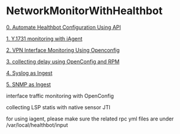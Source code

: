 # NetworkMonitorWithHealthbot
[0. Automate Healthbot Configuration Using API](https://github.com/wouyang628/NetworkMonitorWithHealthbot/wiki/00-Automate-Healthbot-Configuration-Using-API)

[1. Y.1731 monitoring with iAgent](https://github.com/wouyang628/NetworkMonitorWithHealthbot/wiki/Y.1731-monitoring-with-iAgent)

[2. VPN Interface Monitoring Using Openconfig](https://github.com/wouyang628/NetworkMonitorWithHealthbot/wiki/VPN-Monitoring-Using-OpenConfig)

[3. collecting delay using OpenConfig and RPM](https://github.com/wouyang628/NetworkMonitorWithHealthbot/wiki/collecting-delay-using-openconfig)

[4. Syslog as Ingest](https://github.com/wouyang628/NetworkMonitorWithHealthbot/wiki/syslog-as-ingest)

[5. SNMP as Ingest](https://github.com/wouyang628/NetworkMonitorWithHealthbot/wiki/SNMP-as-Ingest)


 interface traffic monitoring with OpenConfig

 collecting LSP statis with native sensor JTI





for using iagent, please make sure the related rpc yml files are under /var/local/healthbot/input
